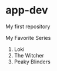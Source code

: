 # app-dev
My first repository  

My Favorite Series

  1. Loki
  2. The Witcher
  3. Peaky Blinders
